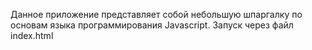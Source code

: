 Данное приложение представляет собой небольшую шпаргалку по основам языка программирования Javascript. 
Запуск через файл index.html
